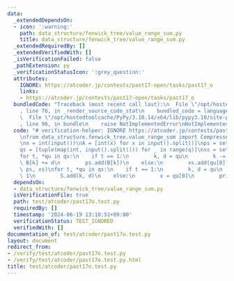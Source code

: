 ```yaml
---
data:
  _extendedDependsOn:
  - icon: ':warning:'
    path: data_structure/fenwick_tree/value_range_sum.py
    title: data_structure/fenwick_tree/value_range_sum.py
  _extendedRequiredBy: []
  _extendedVerifiedWith: []
  _isVerificationFailed: false
  _pathExtension: py
  _verificationStatusIcon: ':grey_question:'
  attributes:
    IGNORE: https://atcoder.jp/contests/past17-open/tasks/past17_o
    links:
    - https://atcoder.jp/contests/past17-open/tasks/past17_o
  bundledCode: "Traceback (most recent call last):\n  File \"/opt/hostedtoolcache/PyPy/3.10.14/x64/lib/pypy3.10/site-packages/onlinejudge_verify/documentation/build.py\"\
    , line 76, in _render_source_code_stat\n    bundled_code = language.bundle(\n\
    \  File \"/opt/hostedtoolcache/PyPy/3.10.14/x64/lib/pypy3.10/site-packages/onlinejudge_verify/languages/python.py\"\
    , line 96, in bundle\n    raise NotImplementedError\nNotImplementedError\n"
  code: "# verification-helper: IGNORE https://atcoder.jp/contests/past17-open/tasks/past17_o\n\
    \nfrom data_structure.fenwick_tree.value_range_sum import CompressedValueRangeSum\n\
    \nn = int(input())\nA = [int(x) for x in input().split()]\nps = set(A)\nq = int(input())\n\
    qs = [tuple(map(int, input().split())) for _ in range(q)]\nxs = set()\nB = A[:]\n\
    for t, *qu in qs:\n    if t == 1:\n        k, d = qu\n        k -= 1\n       \
    \ B[k] += d\n        ps.add(B[k])\n    else:\n        xs.add(qu[0])\nS = CompressedValueRangeSum(A,\
    \ ps, xs)\nfor t, *qu in qs:\n    if t == 1:\n        k, d = qu\n        k -=\
    \ 1\n        S.add(k, d)\n    else:\n        x = qu[0]\n        print(S.sum_abs_from(x))\n"
  dependsOn:
  - data_structure/fenwick_tree/value_range_sum.py
  isVerificationFile: true
  path: test/atcoder/past17o.test.py
  requiredBy: []
  timestamp: '2024-06-19 13:18:51+09:00'
  verificationStatus: TEST_IGNORED
  verifiedWith: []
documentation_of: test/atcoder/past17o.test.py
layout: document
redirect_from:
- /verify/test/atcoder/past17o.test.py
- /verify/test/atcoder/past17o.test.py.html
title: test/atcoder/past17o.test.py
---
```

